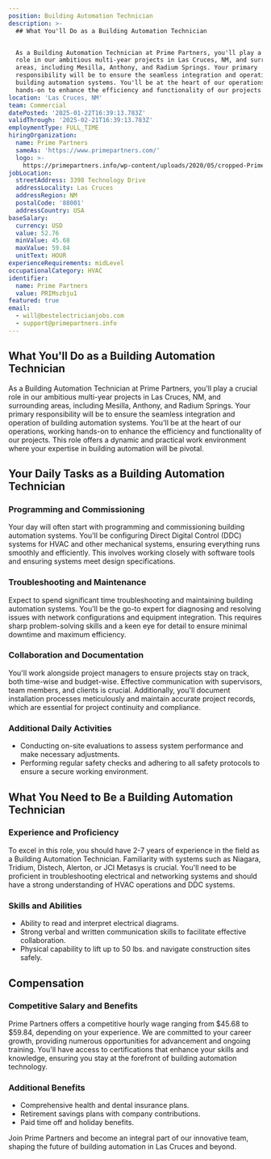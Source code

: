 ```yaml
---
position: Building Automation Technician
description: >-
  ## What You'll Do as a Building Automation Technician


  As a Building Automation Technician at Prime Partners, you'll play a crucial
  role in our ambitious multi-year projects in Las Cruces, NM, and surrounding
  areas, including Mesilla, Anthony, and Radium Springs. Your primary
  responsibility will be to ensure the seamless integration and operation of
  building automation systems. You'll be at the heart of our operations, working
  hands-on to enhance the efficiency and functionality of our projects....
location: 'Las Cruces, NM'
team: Commercial
datePosted: '2025-01-22T16:39:13.783Z'
validThrough: '2025-02-21T16:39:13.783Z'
employmentType: FULL_TIME
hiringOrganization:
  name: Prime Partners
  sameAs: 'https://www.primepartners.com/'
  logo: >-
    https://primepartners.info/wp-content/uploads/2020/05/cropped-Prime-Partners-Logo-NO-BG-1.png
jobLocation:
  streetAddress: 3398 Technology Drive
  addressLocality: Las Cruces
  addressRegion: NM
  postalCode: '88001'
  addressCountry: USA
baseSalary:
  currency: USD
  value: 52.76
  minValue: 45.68
  maxValue: 59.84
  unitText: HOUR
experienceRequirements: midLevel
occupationalCategory: HVAC
identifier:
  name: Prime Partners
  value: PRIMszbju1
featured: true
email:
  - will@bestelectricianjobs.com
  - support@primepartners.info
---
```




## What You'll Do as a Building Automation Technician

As a Building Automation Technician at Prime Partners, you'll play a crucial role in our ambitious multi-year projects in Las Cruces, NM, and surrounding areas, including Mesilla, Anthony, and Radium Springs. Your primary responsibility will be to ensure the seamless integration and operation of building automation systems. You'll be at the heart of our operations, working hands-on to enhance the efficiency and functionality of our projects. This role offers a dynamic and practical work environment where your expertise in building automation will be pivotal.

## Your Daily Tasks as a Building Automation Technician

### Programming and Commissioning

Your day will often start with programming and commissioning building automation systems. You'll be configuring Direct Digital Control (DDC) systems for HVAC and other mechanical systems, ensuring everything runs smoothly and efficiently. This involves working closely with software tools and ensuring systems meet design specifications.

### Troubleshooting and Maintenance

Expect to spend significant time troubleshooting and maintaining building automation systems. You'll be the go-to expert for diagnosing and resolving issues with network configurations and equipment integration. This requires sharp problem-solving skills and a keen eye for detail to ensure minimal downtime and maximum efficiency.

### Collaboration and Documentation

You'll work alongside project managers to ensure projects stay on track, both time-wise and budget-wise. Effective communication with supervisors, team members, and clients is crucial. Additionally, you'll document installation processes meticulously and maintain accurate project records, which are essential for project continuity and compliance.

### Additional Daily Activities

- Conducting on-site evaluations to assess system performance and make necessary adjustments.
- Performing regular safety checks and adhering to all safety protocols to ensure a secure working environment.

## What You Need to Be a Building Automation Technician

### Experience and Proficiency

To excel in this role, you should have 2-7 years of experience in the field as a Building Automation Technician. Familiarity with systems such as Niagara, Tridium, Distech, Alerton, or JCI Metasys is crucial. You'll need to be proficient in troubleshooting electrical and networking systems and should have a strong understanding of HVAC operations and DDC systems.

### Skills and Abilities

- Ability to read and interpret electrical diagrams.
- Strong verbal and written communication skills to facilitate effective collaboration.
- Physical capability to lift up to 50 lbs. and navigate construction sites safely.

## Compensation

### Competitive Salary and Benefits

Prime Partners offers a competitive hourly wage ranging from $45.68 to $59.84, depending on your experience. We are committed to your career growth, providing numerous opportunities for advancement and ongoing training. You'll have access to certifications that enhance your skills and knowledge, ensuring you stay at the forefront of building automation technology.

### Additional Benefits

- Comprehensive health and dental insurance plans.
- Retirement savings plans with company contributions.
- Paid time off and holiday benefits.

Join Prime Partners and become an integral part of our innovative team, shaping the future of building automation in Las Cruces and beyond.